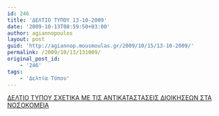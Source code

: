 ```yaml
---
id: 246
title: 'ΔΕΛΤΙΟ ΤΥΠΟΥ 13-10-2009'
date: '2009-10-13T08:59:50+03:00'
author: agiannopoulos
layout: post
guid: 'http://agiannop.mousmoulas.gr/2009/10/15/13-10-2009/'
permalink: /2009/10/13/131009/
original_post_id:
    - '246'
tags:
    - 'Δελτία Τύπου'
---
```


[ΔΕΛΤΙΟ ΤΥΠΟΥ ΣΧΕΤΙΚΑ ΜΕ ΤΙΣ ΑΝΤΙΚΑΤΑΣΤΑΣΕΙΣ ΔΙΟΙΚΗΣΕΩΝ ΣΤΑ ΝΟΣΟΚΟΜΕΙΑ  ](/wp-content/uploads/2009/10/deltio_13-10-20092.pdf)